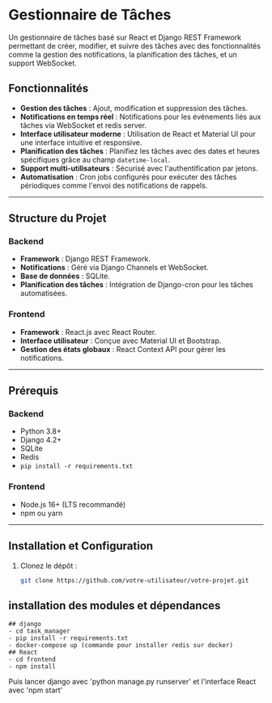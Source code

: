 # Gestionnaire de Tâches

Un gestionnaire de tâches basé sur React et Django REST Framework permettant de créer, modifier, et suivre des tâches avec des fonctionnalités comme la gestion des notifications, la planification des tâches, et un support WebSocket.

## Fonctionnalités

- **Gestion des tâches** : Ajout, modification et suppression des tâches.
- **Notifications en temps réel** : Notifications pour les événements liés aux tâches via WebSocket et redis server.
- **Interface utilisateur moderne** : Utilisation de React et Material UI pour une interface intuitive et responsive.
- **Planification des tâches** : Planifiez les tâches avec des dates et heures spécifiques grâce au champ `datetime-local`.
- **Support multi-utilisateurs** : Sécurisé avec l'authentification par jetons.
- **Automatisation** : Cron jobs configurés pour exécuter des tâches périodiques comme l'envoi des notifications de rappels.

---

## Structure du Projet

### Backend
- **Framework** : Django REST Framework.
- **Notifications** : Géré via Django Channels et WebSocket.
- **Base de données** : SQLite.
- **Planification des tâches** : Intégration de Django-cron pour les tâches automatisées.

### Frontend
- **Framework** : React.js avec React Router.
- **Interface utilisateur** : Conçue avec Material UI et Bootstrap.
- **Gestion des états globaux** : React Context API pour gérer les notifications.

---

## Prérequis

### Backend
- Python 3.8+
- Django 4.2+
- SQLite
- Redis
- `pip install -r requirements.txt`

### Frontend
- Node.js 16+ (LTS recommandé)
- npm ou yarn

---

## Installation et Configuration

1. Clonez le dépôt :
   ```bash
   git clone https://github.com/votre-utilisateur/votre-projet.git

## installation des modules et dépendances

    ## django
    - cd task_manager
    - pip install -r requirements.txt
    - docker-compose up (commande pour installer redis sur docker)
    ## React
    - cd frontend
    - npm install

Puis lancer django avec 'python manage.py runserver' et l'interface React avec 'npm start'